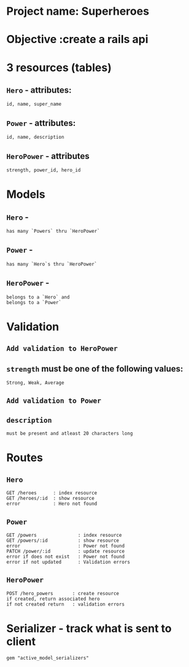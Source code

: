 # Project name: Superheroes

# Objective :create a rails api 
# 3 resources (tables)

## `Hero` - attributes: 
```
id, name, super_name
```
## `Power` - attributes: 
```
id, name, description
```

## `HeroPower` - attributes 
```
strength, power_id, hero_id
```
# 

# Models 
## `Hero` - 
```
has many `Powers` thru `HeroPower`
```
## `Power` - 
```
has many `Hero`s thru `HeroPower`
```
## `HeroPower` - 
```
belongs to a `Hero` and 
belongs to a `Power`
```
# 


# Validation
## `Add validation to HeroPower`
## `strength` must be one of the following values: 
```
Strong, Weak, Average
```
## `Add validation to Power`
## `description` 
```
must be present and atleast 20 characters long
```
#

# Routes 
## `Hero`
```
GET /heroes      : index resource
GET /heroes/:id  : show resource
error            : Hero not found
```

## `Power`
```
GET /powers               : index resource
GET /powers/:id           : show resource
error                     : Power not found
PATCH /power/:id          : update resource
error if does not exist   : Power not found
error if not updated      : Validation errors
```

## `HeroPower`
```
POST /hero_powers       : create resource
if created, return associated hero
if not created return   : validation errors
```
#

# Serializer - track what is sent to client
```
gem "active_model_serializers"
```


